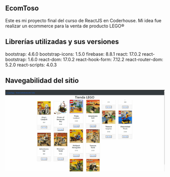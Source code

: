 ## EcomToso

Este es mi proyecto final del curso de ReactJS en Coderhouse.
Mi idea fue realizar un ecommerce para la venta de producto LEGO®

## Librerías utilizadas y sus versiones

bootstrap: 4.6.0
bootstrap-icons: 1.5.0
firebase: 8.8.1
react: 17.0.2
react-bootstrap: 1.6.0
react-dom: 17.0.2
react-hook-form: 7.12.2
react-router-dom: 5.2.0
react-scripts: 4.0.3

## Navegabilidad del sitio

![](Navegabilidad.gif)
